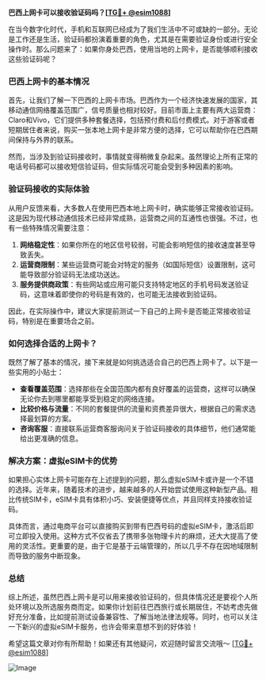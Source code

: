 **巴西上网卡可以接收验证码吗？[[TG💪+ @esim1088](https://t.me/s/esim1088)]**

在当今数字化时代，手机和互联网已经成为了我们生活中不可或缺的一部分。无论是工作还是生活，验证码都扮演着重要的角色，尤其是在需要验证身份或进行安全操作时。那么问题来了：如果你身处巴西，使用当地的上网卡，是否能够顺利接收这些验证码呢？

### 巴西上网卡的基本情况

首先，让我们了解一下巴西的上网卡市场。巴西作为一个经济快速发展的国家，其移动通信网络覆盖范围广，信号质量也相对较好。目前市面上主要有两大运营商：Claro和Vivo，它们提供多种套餐选择，包括预付费和后付费模式。对于游客或者短期居住者来说，购买一张本地上网卡是非常方便的选择，它可以帮助你在巴西期间保持与外界的联系。

然而，当涉及到验证码接收时，事情就变得稍微复杂起来。虽然理论上所有正常的电话号码都可以接收短信验证码，但实际情况可能会受到多种因素的影响。

### 验证码接收的实际体验

从用户反馈来看，大多数人在使用巴西本地上网卡时，确实能够正常接收验证码。这是因为现代移动通信技术已经非常成熟，运营商之间的互通性也很强。不过，也有一些特殊情况需要注意：

1. **网络稳定性**：如果你所在的地区信号较弱，可能会影响短信的接收速度甚至导致丢失。
2. **运营商限制**：某些运营商可能会对特定的服务（如国际短信）设置限制，这可能导致部分验证码无法成功送达。
3. **服务提供商政策**：有些网站或应用可能只支持特定地区的手机号码发送验证码，这意味着即使你的号码是有效的，也可能无法接收到验证码。

因此，在实际操作中，建议大家提前测试一下自己的上网卡是否能正常接收验证码，特别是在重要场合之前。

### 如何选择合适的上网卡？

既然了解了基本的情况，接下来就是如何挑选适合自己的巴西上网卡了。以下是一些实用的小贴士：

- **查看覆盖范围**：选择那些在全国范围内都有良好覆盖的运营商，这样可以确保无论你去到哪里都能享受到稳定的网络连接。
- **比较价格与流量**：不同的套餐提供的流量和资费差异很大，根据自己的需求选择最划算的方案。
- **咨询客服**：直接联系运营商客服询问关于验证码接收的具体细节，他们通常能给出更准确的信息。

### 解决方案：虚拟eSIM卡的优势

如果担心实体上网卡可能存在上述提到的问题，那么虚拟eSIM卡或许是一个不错的选择。近年来，随着技术的进步，越来越多的人开始尝试使用这种新型产品。相比传统SIM卡，eSIM卡具有体积小巧、安装便捷等优点，并且同样支持接收验证码。

具体而言，通过电商平台可以直接购买到带有巴西号码的虚拟eSIM卡，激活后即可立即投入使用。这种方式不仅省去了携带多张物理卡片的麻烦，还大大提高了使用的灵活性。更重要的是，由于它是基于云端管理的，所以几乎不存在因地域限制而导致的服务中断现象。

### 总结

综上所述，虽然巴西上网卡是可以用来接收验证码的，但具体情况还是要视个人所处环境以及所选服务商而定。如果你计划前往巴西旅行或长期居住，不妨考虑先做好充分准备，比如提前测试设备兼容性、了解当地法律法规等。同时，也可以关注一下新兴的虚拟eSIM卡服务，也许会带来意想不到的好体验！

希望这篇文章对你有所帮助！如果还有其他疑问，欢迎随时留言交流哦～ [[TG💪+ @esim1088](https://t.me/s/esim1088)]

![Image](https://i.postimg.cc/4NQfJmqS/Snipaste-2025-05-13-00-14-12.png)